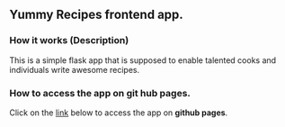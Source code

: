 ## Yummy Recipes frontend app.

### How it works (Description)
This is a simple flask app that is supposed to enable talented cooks and individuals write awesome recipes.


### How to access the app on git hub pages.

Click on the [link](https://bozicschucky.github.io/) below to access the app on **github pages**.
